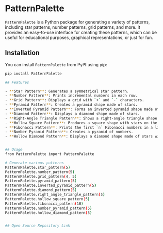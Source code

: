 # PatternPalette

`PatternPalette` is a Python package for generating a variety of patterns, including star patterns, number patterns, grid patterns, and more. It provides an easy-to-use interface for creating these patterns, which can be useful for educational purposes, graphical representations, or just for fun.

## Installation

You can install `PatternPalette` from PyPI using pip:

```bash
pip install PatternPalette

## Features

- **Star Pattern**: Generates a symmetrical star pattern.
- **Number Pattern**: Prints incremental numbers in each row.
- **Grid Pattern**: Displays a grid with `+` and `-` characters.
- **Pyramid Pattern**: Creates a pyramid shape made of stars.
- **Inverted Pyramid Pattern**: Forms an inverted pyramid shape made of stars.
- **Diamond Pattern**: Displays a diamond shape made of stars.
- **Right-Angle Triangle Pattern**: Shows a right-angle triangle shape made of stars.
- **Hollow Square Pattern**: Produces a square shape with stars on the border and spaces inside.
- **Fibonacci Pattern**: Prints the first `n` Fibonacci numbers in a line.
- **Number Pyramid Pattern**: Creates a pyramid of numbers.
- **Hollow Diamond Pattern**: Displays a diamond shape made of stars with hollow space inside.


## Usage
from PatternPalette import PatternPalette

# Generate various patterns
PatternPalette.star_pattern(5)
PatternPalette.number_pattern(5)
PatternPalette.grid_pattern(4, 5)
PatternPalette.pyramid_pattern(5)
PatternPalette.inverted_pyramid_pattern(5)
PatternPalette.diamond_pattern(5)
PatternPalette.right_angle_triangle_pattern(5)
PatternPalette.hollow_square_pattern(5)
PatternPalette.fibonacci_pattern(10)
PatternPalette.number_pyramid_pattern(5)
PatternPalette.hollow_diamond_pattern(5)


## Open Source Repository Link


